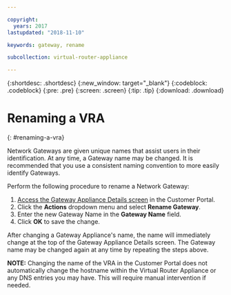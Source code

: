 ```yaml
---

copyright:
  years: 2017
lastupdated: "2018-11-10"

keywords: gateway, rename

subcollection: virtual-router-appliance

---
```


{:shortdesc: .shortdesc}
{:new_window: target="_blank"}
{:codeblock: .codeblock}
{:pre: .pre}
{:screen: .screen}
{:tip: .tip}
{:download: .download}

# Renaming a VRA
{: #renaming-a-vra}

Network Gateways are given unique names that assist users in their identification. At any time, a Gateway name may be changed. It is recommended that you use a consistent naming convention to more easily identify Gateways.

Perform the following procedure to rename a Network Gateway:

1. [Access the Gateway Appliance Details screen](/docs/infrastructure/virtual-router-appliance?topic=virtual-router-appliance-view-vra-details) in the Customer Portal.
2. Click the **Actions** dropdown menu and select **Rename Gateway**.
3. Enter the new Gateway Name in the **Gateway Name** field.
4. Click **OK** to save the change.

After changing a Gateway Appliance's name, the name will immediately change at the top of the Gateway Appliance Details screen. The Gateway name may be changed again at any time by repeating the steps above.

**NOTE:** Changing the name of the VRA in the Customer Portal does not automatically change the hostname within the Virtual Router Appliance or any DNS entries you may have. This will require manual intervention if needed.
